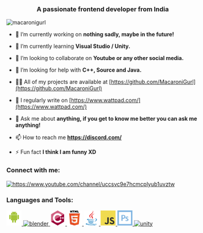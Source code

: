 <h3 align="center">A passionate frontend developer from India</h3>

<p align="left"> <img src="https://komarev.com/ghpvc/?username=macaronigurl&label=Profile%20views&color=0e75b6&style=flat" alt="macaronigurl" /> </p>

- 🔭 I’m currently working on **nothing sadly, maybe in the future!**

- 🌱 I’m currently learning **Visual Studio / Unity.**

- 👯 I’m looking to collaborate on **Youtube or any other social media.**

- 🤝 I’m looking for help with **C++, Source and Java.**

- 👨‍💻 All of my projects are available at [https://github.com/MacaroniGurl](https://github.com/MacaroniGurl)

- 📝 I regularly write on [https://www.wattpad.com/](https://www.wattpad.com/)

- 💬 Ask me about **anything, if you get to know me better you can ask me anything!**

- 📫 How to reach me **https://discord.com/**

- ⚡ Fun fact **I think I am funny XD**

<h3 align="left">Connect with me:</h3>
<p align="left">
<a href="https://www.youtube.com/c/https://www.youtube.com/channel/uccsvc9e7hcmcplyub1uvztw" target="blank"><img align="center" src="https://raw.githubusercontent.com/rahuldkjain/github-profile-readme-generator/neutral-icons/src/images/icons/Social/youtube.svg" alt="https://www.youtube.com/channel/uccsvc9e7hcmcplyub1uvztw" height="30" width="40" /></a>
</p>

<h3 align="left">Languages and Tools:</h3>
<p align="left"> <a href="https://developer.android.com" target="_blank"> <img src="https://raw.githubusercontent.com/devicons/devicon/master/icons/android/android-original-wordmark.svg" alt="android" width="40" height="40"/> </a> <a href="https://www.blender.org/" target="_blank"> <img src="https://download.blender.org/branding/community/blender_community_badge_white.svg" alt="blender" width="40" height="40"/> </a> <a href="https://www.w3schools.com/cpp/" target="_blank"> <img src="https://raw.githubusercontent.com/devicons/devicon/master/icons/cplusplus/cplusplus-original.svg" alt="cplusplus" width="40" height="40"/> </a> <a href="https://www.w3.org/html/" target="_blank"> <img src="https://raw.githubusercontent.com/devicons/devicon/master/icons/html5/html5-original-wordmark.svg" alt="html5" width="40" height="40"/> </a> <a href="https://www.java.com" target="_blank"> <img src="https://raw.githubusercontent.com/devicons/devicon/master/icons/java/java-original.svg" alt="java" width="40" height="40"/> </a> <a href="https://developer.mozilla.org/en-US/docs/Web/JavaScript" target="_blank"> <img src="https://raw.githubusercontent.com/devicons/devicon/master/icons/javascript/javascript-original.svg" alt="javascript" width="40" height="40"/> </a> <a href="https://www.photoshop.com/en" target="_blank"> <img src="https://raw.githubusercontent.com/devicons/devicon/master/icons/photoshop/photoshop-line.svg" alt="photoshop" width="40" height="40"/> </a> <a href="https://unity.com/" target="_blank"> <img src="https://www.vectorlogo.zone/logos/unity3d/unity3d-icon.svg" alt="unity" width="40" height="40"/> </a> </p>

